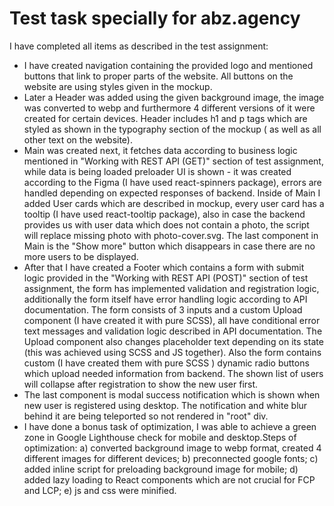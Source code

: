 # Test task specially for abz.agency

I have completed all items as described in the test assignment:
- I have created navigation containing the provided logo and mentioned buttons that link to proper parts of the website. All buttons on the website are using styles given in the mockup.
- Later a Header was added using the given background image, the image was converted to webp and furthermore 4 different versions of it were created for certain devices. Header includes h1 and p tags which are styled as shown in the typography section of the mockup ( as well as all other text on the website).
- Main was created next, it fetches data according to business logic mentioned in "Working with REST API (GET)" section of test assignment, while data is being loaded preloader UI is shown - it was created according to the Figma (I have used react-spinners package), errors are handled depending on expected responses of backend. Inside of Main I added User cards which are described in mockup, every user card has a tooltip (I have used react-tooltip package), also in case the backend provides us with user data which does not contain a photo, the script will replace missing photo with photo-cover.svg. The last component in Main is the "Show more" button which disappears in case there are no more users to be displayed.
- After that I have created a Footer which contains a form with submit logic provided in the "Working with REST API (POST)" section of test assignment, the form has implemented validation and registration logic, additionally the form itself have error handling logic according to API documentation. The form consists of 3 inputs and a custom Upload component (I have created it with pure SCSS), all have conditional error text messages and validation logic described in API documentation. The Upload component also changes placeholder text depending on its state (this was achieved using SCSS and JS together). Also the form contains custom (I have created them with pure SCSS ) dynamic radio buttons which upload needed information from backend. The shown list of users will collapse after registration to show the new user first.
- The last component is modal success notification which is shown when new user is registered using desktop. The notification and white blur behind it are being teleported so not rendered in "root" div. 
- I have done a bonus task of optimization, I was able to achieve a green zone in Google Lighthouse check for mobile and desktop.Steps of optimization:
a) converted background image to webp format, created 4 different images for different devices;
b) preconnected google fonts;
c) added inline script for preloading background image for mobile;
d) added lazy loading to React components which are not crucial for FCP and LCP;
e) js and css were minified.
